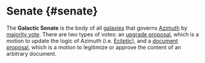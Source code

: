 # Senate {#senate}

The **Galactic Senate** is the body of all [galaxies](galaxy.md) that governs [Azimuth](azimuth.md) by [majority vote](voting.md). There are two types of votes: an [upgrade proposal](upgrade.md), which is a motion to update the logic of Azimuth (i.e. [Ecliptic](ecliptic.md)), and a [document proposal](docvote.md), which is a motion to legitimize or approve the content of an arbitrary document.

